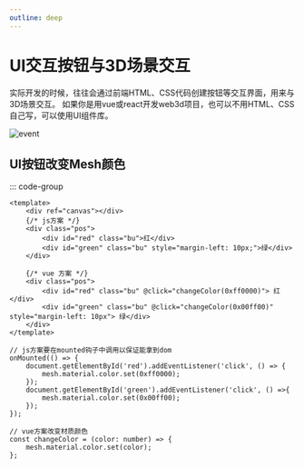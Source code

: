 ```yaml
---
outline: deep
---
```


# UI交互按钮与3D场景交互

实际开发的时候，往往会通过前端HTML、CSS代码创建按钮等交互界面，用来与3D场景交互。
如果你是用vue或react开发web3d项目，也可以不用HTML、CSS自己写，可以使用UI组件库。

![event](/phaseE/event.jpg)

## UI按钮改变Mesh颜色

::: code-group

```js:line-numbers [tempalte]
<template>
    <div ref="canvas"></div>
    {/* js方案 */}
    <div class="pos">
        <div id="red" class="bu">红</div>
        <div id="green" class="bu" style="margin-left: 10px;">绿</div>
    </div>

    {/* vue 方案 */}
    <div class="pos">
        <div id="red" class="bu" @click="changeColor(0xff0000)"> 红 </div>
        <div id="green" class="bu" @click="changeColor(0x00ff00)" style="margin-left: 10px"> 绿</div>
    </div>
</template>
```

```js:line-numbers [js]
// js方案要在mounted钩子中调用以保证能拿到dom
onMounted(() => {
    document.getElementById('red').addEventListener('click', () => {
        mesh.material.color.set(0xff0000);
    });
    document.getElementById('green').addEventListener('click', () =>{
        mesh.material.color.set(0x00ff00);
    });
});

// vue方案改变材质颜色
const changeColor = (color: number) => {
    mesh.material.color.set(color);
};
```



